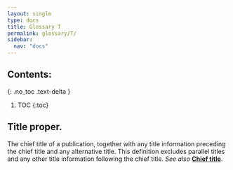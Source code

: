 ```yaml
---
layout: single
type: docs
title: Glossary T
permalink: glossary/T/
sidebar:
  nav: "docs"
---
```


## Contents:
{: .no_toc .text-delta }

1. TOC
{:toc}

## **Title proper**.
The chief title of a publication, together with any title information preceding the chief title and any alternative title.  This definition excludes parallel titles and any other title information following the chief title.  *See also* **[Chief title](/DCRMR/glossary/C/#chief-title)**.